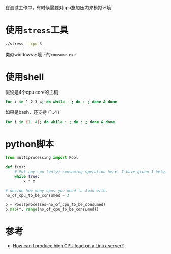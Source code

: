 在测试工作中，有时候需要对cpu施加压力来模拟环境

# 使用`stress`工具

```bash
./stress --cpu 3
```

类似windows环境下的`consume.exe`

# 使用shell

假设是4个cpu core的主机

```bash
for i in 1 2 3 4; do while : ; do : ; done & done
```

如果是bash，还支持 {1..4}

```bash
for i in {1..4}; do while : ; do : ; done & done
```

# python脚本

```python
from multiprocessing import Pool

def f(x):
    # Put any cpu (only) consuming operation here. I have given 1 below -
    while True:
        x * x

# decide how many cpus you need to load with.
no_of_cpu_to_be_consumed = 3

p = Pool(processes=no_of_cpu_to_be_consumed)
p.map(f, range(no_of_cpu_to_be_consumed))
```

# 参考

* [How can I produce high CPU load on a Linux server?](http://superuser.com/questions/443406/how-can-i-produce-high-cpu-load-on-a-linux-server)